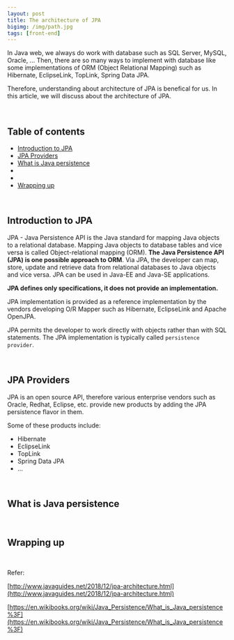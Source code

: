 ```yaml
---
layout: post
title: The architecture of JPA
bigimg: /img/path.jpg
tags: [front-end]
---
```


In Java web, we always do work with database such as SQL Server, MySQL, Oracle, ... Then, there are so many ways to implement with database like some implementations of ORM (Object Relational Mapping) such as Hibernate, EclipseLink, TopLink, Spring Data JPA.

Therefore, understanding about architecture of JPA is benefical for us. In this article, we will discuss about the architecture of JPA. 

<br>

## Table of contents
- [Introduction to JPA](#introduction-to-jpa)
- [JPA Providers](#jpa-providers)
- [What is Java persistence](#what-is-java-persistence)
- 
- 
- [Wrapping up](#wrapping-up)

<br>

## Introduction to JPA

JPA - Java Persistence API is the Java standard for mapping Java objects to a relational database. Mapping Java objects to database tables and vice versa is called Object-relational mapping (ORM). **The Java Persistence API (JPA) is one possible approach to ORM**. Via JPA, the developer can map, store, update and retrieve data from relational databases to Java objects and vice versa. JPA can be used in Java-EE and Java-SE applications.

**JPA defines only specifications, it does not provide an implementation.**

JPA implementation is provided as a reference implementation by the vendors developing O/R Mapper such as Hibernate, EclipseLink and Apache OpenJPA.

JPA permits the developer to work directly with objects rather than with SQL statements. The JPA implementation is typically called ```persistence provider```.

<br>

## JPA Providers
JPA is an open source API, therefore various enterprise vendors such as Oracle, Redhat, Eclipse, etc. provide new products by adding the JPA persistence flavor in them. 

Some of these products include: 
- Hibernate
- EclipseLink
- TopLink 
- Spring Data JPA
- ...

<br>

## What is Java persistence




<br>

## Wrapping up

<br>

Refer:

[http://www.javaguides.net/2018/12/jpa-architecture.html](http://www.javaguides.net/2018/12/jpa-architecture.html)

[https://en.wikibooks.org/wiki/Java_Persistence/What_is_Java_persistence%3F](https://en.wikibooks.org/wiki/Java_Persistence/What_is_Java_persistence%3F)

